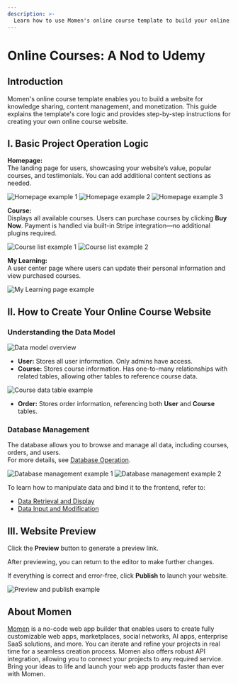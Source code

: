 ```yaml
---
description: >-
  Learn how to use Momen's online course template to build your online course website.
---
```


# Online Courses: A Nod to Udemy

## Introduction

Momen's online course template enables you to build a website for knowledge sharing, content management, and monetization. This guide explains the template's core logic and provides step-by-step instructions for creating your own online course website.

## I. Basic Project Operation Logic

**Homepage:**  
The landing page for users, showcasing your website’s value, popular courses, and testimonials. You can add additional content sections as needed.

![Homepage example 1](../.gitbook/assets/0%20(17).png)
![Homepage example 2](../.gitbook/assets/1%20(17).png)
![Homepage example 3](../.gitbook/assets/2%20(14).png)

**Course:**  
Displays all available courses. Users can purchase courses by clicking **Buy Now**. Payment is handled via built-in Stripe integration—no additional plugins required.

![Course list example 1](../.gitbook/assets/3%20(9).png)
![Course list example 2](../.gitbook/assets/4%20(9).png)

**My Learning:**  
A user center page where users can update their personal information and view purchased courses.

![My Learning page example](../.gitbook/assets/5%20(5).png)

## II. How to Create Your Online Course Website

### Understanding the Data Model

![Data model overview](../.gitbook/assets/6%20(5).png)

- **User:** Stores all user information. Only admins have access.
- **Course:** Stores course information. Has one-to-many relationships with related tables, allowing other tables to reference course data.

![Course data table example](../.gitbook/assets/7%20(3).png)

- **Order:** Stores order information, referencing both **User** and **Course** tables.

### Database Management

The database allows you to browse and manage all data, including courses, orders, and users.  
For more details, see [Database Operation](https://docs.momen.app/data/database/database-operation).

![Database management example 1](../.gitbook/assets/8%20(2).png)
![Database management example 2](../.gitbook/assets/9%20(1).png)

To learn how to manipulate data and bind it to the frontend, refer to:  
- [Data Retrieval and Display](https://docs.momen.app/data/data-overview/data-retrieval-and-display)  
- [Data Input and Modification](https://docs.momen.app/data/data-overview/data-input-and-modification)

## III. Website Preview

Click the **Preview** button to generate a preview link.

After previewing, you can return to the editor to make further changes.

If everything is correct and error-free, click **Publish** to launch your website.

![Preview and publish example](../.gitbook/assets/10%20(1).png)

## About Momen

[Momen](https://momen.app/?channel=blog-about) is a no-code web app builder that enables users to create fully customizable web apps, marketplaces, social networks, AI apps, enterprise SaaS solutions, and more. You can iterate and refine your projects in real time for a seamless creation process. Momen also offers robust API integration, allowing you to connect your projects to any required service. Bring your ideas to life and launch your web app products faster than ever with Momen.
